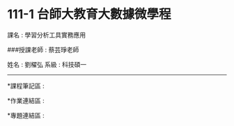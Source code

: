 # 111-1 台師大教育大數據微學程
<p>課名 : 學習分析工具實務應用</p>
###授課老師 : 蔡芸琤老師

姓名 : 劉櫂弘
系級 : 科技碩一

-------

*課程筆記區 :

*作業連結區 :

*專題連結區 :

